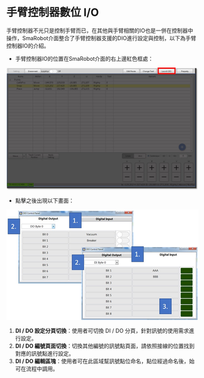 # 手臂控制器數位 I/O

手臂控制器不光只是控制手臂而已，在其他與手臂相關的IO也是一併在控制器中操作，SmaRobot介面整合了手臂控制器支援的DIO進行設定與控制，以下為手臂控制器IO的介紹。

* 手臂控制器IO的位置在SmaRobot介面的右上邊紅色框處：

![SmaRobot&#x624B;&#x81C2;&#x63A7;&#x5236;&#x5668;IO&#x4F4D;&#x7F6E;](../../.gitbook/assets/12-1.jpg)

* 點擊之後出現以下畫面：

![SmaRobot&#x624B;&#x81C2;&#x63A7;&#x5236;&#x5668;&#x4ECB;&#x9762;](../../.gitbook/assets/14.jpg)

1. **DI / DO 設定分頁切換**：使用者可切換 DI / DO 分頁，針對訊號的使用需求進行設定。
2. **DI / DO 編號頁面切換**：切換其他編號的訊號點頁面，請依照接線的位置找到對應的訊號點進行設定。
3. **DI / DO 編輯區塊**：使用者可在此區域幫訊號點位命名，點位經過命名後，始可在流程中調用。

